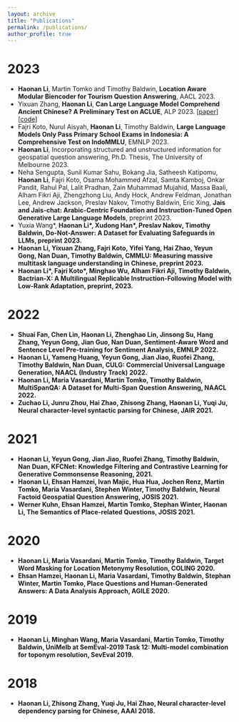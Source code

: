 ```yaml
---
layout: archive
title: "Publications"
permalink: /publications/
author_profile: true
---
```



2023
======
* <b>Haonan Li</b>, Martin Tomko and Timothy Baldwin, <b>Location Aware Modular Biencoder for Tourism Question Answering</b>, AACL 2023.
* Yixuan Zhang, <b>Haonan Li</b>, <b>Can Large Language Model Comprehend Ancient Chinese? A Preliminary Test on ACLUE</b>, ALP 2023. [[paper](https://arxiv.org/pdf/2310.09550.pdf)][[code](https://github.com/isen-zhang/ACLUE)]
* Fajri Koto, Nurul Aisyah, <b>Haonan Li</b>, Timothy Baldwin, <b>Large Language Models Only Pass Primary School Exams in Indonesia: A Comprehensive Test on IndoMMLU</b>, EMNLP 2023.
* <b>Haonan Li</b>, Incorporating structured and unstructured information for geospatial question answering, Ph.D. Thesis, The University of Melbourne 2023.
* Neha Sengupta, Sunil Kumar Sahu, Bokang Jia, Satheesh Katipomu, <b>Haonan Li</b>, Fajri Koto, Osama Mohammed Afzal, Samta Kamboj, Onkar Pandit, Rahul Pal, Lalit Pradhan, Zain Muhammad Mujahid, Massa Baali, Alham Fikri Aji, Zhengzhong Liu, Andy Hock, Andrew Feldman, Jonathan Lee, Andrew Jackson, Preslav Nakov, Timothy Baldwin, Eric Xing, <b>Jais and Jais-chat: Arabic-Centric Foundation and Instruction-Tuned Open Generative Large Language Models</b>, preprint 2023.
* Yuxia Wang\*, <b>Haonan Li\*<b>, Xudong Han\*, Preslav Nakov, Timothy Baldwin, <b>Do-Not-Answer: A Dataset for Evaluating Safeguards in LLMs</b>, preprint 2023.
* <b>Haonan Li</b>, Yixuan Zhang, Fajri Koto, Yifei Yang, Hai Zhao, Yeyun Gong, Nan Duan, Timothy Baldwin, <b>CMMLU: Measuring massive multitask language understanding in Chinese</b>, preprint 2023.
* <b>Haonan Li\*</b>, Fajri Koto\*, Minghao Wu, Alham Fikri Aji, Timothy Baldwin, <b>Bactrian-X: A Multilingual Replicable Instruction-Following Model with Low-Rank Adaptation</b>, preprint, 2023.

2022
======
* Shuai Fan, Chen Lin, <b>Haonan Li</b>, Zhenghao Lin, Jinsong Su, Hang Zhang, Yeyun Gong, Jian Guo, Nan Duan, Sentiment-Aware Word and Sentence Level Pre-training for Sentiment Analysis, EMNLP 2022.
* <b>Haonan Li</b>, Yameng Huang, Yeyun Gong, Jian Jiao, Ruofei Zhang, Timothy Baldwin, Nan Duan, <b>CULG: Commercial Universal Language Generation</b>, NAACL (Industry Track) 2022.
* <b>Haonan Li</b>, Maria Vasardani, Martin Tomko, Timothy Baldwin, <b>MultiSpanQA: A Dataset for Multi-Span Question Answering</b>, NAACL 2022.
* Zuchao Li, Junru Zhou, Hai Zhao, Zhisong Zhang, <b>Haonan Li</b>, Yuqi Ju, <b>Neural character-level syntactic parsing for Chinese</b>, JAIR 2021.

2021
======
* <b>Haonan Li</b>, Yeyun Gong, Jian Jiao, Ruofei Zhang, Timothy Baldwin, Nan Duan, <b>KFCNet: Knowledge Filtering and Contrastive Learning for Generative Commonsense Reasoning</b>, 2021.
* <b>Haonan Li</b>, Ehsan Hamzei, Ivan Majic, Hua Hua, Jochen Renz, Martin Tomko, Maria Vasardani, Stephen Winter, Timothy Baldwin, <b>Neural Factoid Geospatial Question Answering</b>, JOSIS 2021.
* Werner Kuhn, Ehsan Hamzei, Martin Tomko, Stephan Winter, <b>Haonan Li</b>, The Semantics of Place-related Questions, JOSIS 2021.

2020
======
* <b>Haonan Li</b>, Maria Vasardani, Martin Tomko, Timothy Baldwin, <b>Target Word Masking for Location Metonymy Resolution</b>, COLING 2020.
* Ehsan Hamzei, <b>Haonan Li</b>, Maria Vasardani, Timothy Baldwin, Stephan Winter, Martin Tomko, <b>Place Questions and Human-Generated Answers: A Data Analysis Approach</b>, AGILE 2020.

2019
======
* <b>Haonan Li</b>, Minghan Wang, Maria Vasardani, Martin Tomko, Timothy Baldwin, <b>UniMelb at SemEval-2019 Task 12: Multi-model combination for toponym resolution</b>, SevEval 2019.

2018
======
* <b>Haonan Li</b>, Zhisong Zhang, Yuqi Ju, Hai Zhao, <b>Neural character-level dependency parsing for Chinese</b>, AAAI 2018.

